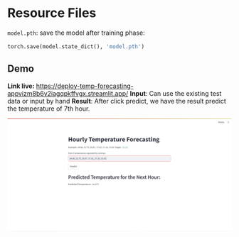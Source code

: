 # Resource Files
`model.pth`: save the model after training phase:
```python
torch.save(model.state_dict(), 'model.pth')
```

## Demo
**Link live:** https://deploy-temp-forecasting-appvizm8b6y2iagqpkffvgx.streamlit.app/
**Input**: Can use the existing test data or input by hand
**Result**: After click predict, we have the result predict the temperature of 7th hour.

![Demo Image](./demo.png)

